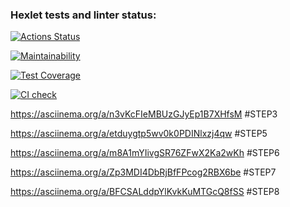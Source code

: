 ### Hexlet tests and linter status:
[![Actions Status](https://github.com/MisterFlicker/python-project-50/workflows/hexlet-check/badge.svg)](https://github.com/MisterFlicker/python-project-50/actions)

[![Maintainability](https://api.codeclimate.com/v1/badges/e67979b46b00901c6162/maintainability)](https://codeclimate.com/github/MisterFlicker/python-project-50/maintainability)

[![Test Coverage](https://api.codeclimate.com/v1/badges/e67979b46b00901c6162/test_coverage)](https://codeclimate.com/github/MisterFlicker/python-project-50/test_coverage)

[![CI check](https://github.com/MisterFlicker/python-project-50/actions/workflows/main.yml/badge.svg)](https://github.com/MisterFlicker/python-project-50/actions/workflows/main.yml)

https://asciinema.org/a/n3vKcFIeMBUzGJyEp1B7XHfsM #STEP3

https://asciinema.org/a/etduygtp5wv0k0PDINlxzj4qw #STEP5

https://asciinema.org/a/m8A1mYIivgSR76ZFwX2Ka2wKh #STEP6

https://asciinema.org/a/Zp3MDI4DbRjBfFPcog2RBX6be #STEP7

https://asciinema.org/a/BFCSALddpYlKvkKuMTGcQ8fSS #STEP8
